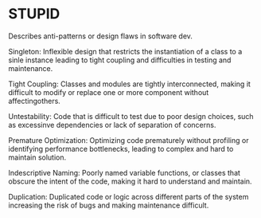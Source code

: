 # STUPID 
Describes anti-patterns or design flaws in software dev. 

Singleton: Inflexible design that restricts the instantiation of a class to a sinle instance leading to tight coupling 
and difficulties in testing and maintenance.

Tight Coupling: Classes and modules are tightly interconnected, making it difficult to modify or replace one or more
component without affectingothers.

Untestability: Code that is difficult to test due to poor design choices, such as excessinve dependencies or lack
of separation of concerns.

Premature Optimization: Optimizing code prematurely without profiling or identifying performance bottlenecks, 
leading to complex and hard to maintain solution.

Indescriptive Naming: Poorly named variable functions, or classes that obscure the intent of the code, making it hard to
understand and maintain.

Duplication: Duplicated code or logic across different parts of the system increasing the risk of bugs
and making maintenance difficult. 
